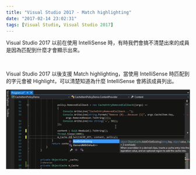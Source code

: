 ```yaml
---
title: "Visual Studio 2017 - Match highlighting"
date: "2017-02-14 23:02:31"
tags: [Visual Studio, Visual Studio 2017]
---
```



Visual Studio 2017 以前在使用 IntelliSense 時，有時我們會搞不清楚出來的成員是因為匹配到什麼才會顯示出來。  

<!-- More -->

<br/>


Visual Studio 2017 以後支援 Match highlighting，當使用 IntelliSense 時匹配到的字元會被 Highlight，可以清楚知道為什麼 IntelliSense 會將該成員列出。  

![1.png](1.png)
